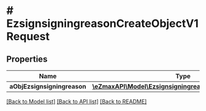 # # EzsignsigningreasonCreateObjectV1Request

## Properties

Name | Type | Description | Notes
------------ | ------------- | ------------- | -------------
**aObjEzsignsigningreason** | [**\eZmaxAPI\Model\EzsignsigningreasonRequestCompound[]**](EzsignsigningreasonRequestCompound.md) |  |

[[Back to Model list]](../../README.md#models) [[Back to API list]](../../README.md#endpoints) [[Back to README]](../../README.md)
